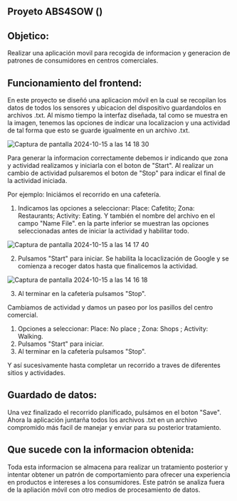## Proyeto ABS4SOW ()
## Objetico:
Realizar una aplicación movil para recogida de informacion y generacion de patrones de consumidores en centros comerciales.

## Funcionamiento del frontend:
En este proyecto se diseñó una aplicacion móvil en la cual se recopilan los datos de todos los sensores y ubicacion del dispositivo guardandolos en archivos .txt. Al mismo tiempo la interfaz diseñada, tal como se muestra en la imagen, tenemos las opciones de indicar una localizacion y una actividad de tal forma que esto se guarde igualmente en un archivo .txt.

![Captura de pantalla 2024-10-15 a las 14 18 30](https://github.com/user-attachments/assets/f3a4c080-3d48-47d6-8f6a-4b814e2380d9)


Para generar la informacion correctamente debemos ir indicando que zona y actividad realizamos y iniciarla con el boton de "Start". Al realizar un cambio de actividad pulsaremos el boton de "Stop" para indicar el final de la actividad iniciada.

Por ejemplo:
Iniciámos el recorrido en una cafetería.
1. Indicamos las opciones a seleccionar: Place: Cafetito; Zona: Restaurants; Activity: Eating. Y también el nombre del archivo en el campo "Name File". en la parte inferior se muestran las opciones seleccionadas antes de iniciar la actividad y habilitar todo.

![Captura de pantalla 2024-10-15 a las 14 17 40](https://github.com/user-attachments/assets/d9b42f75-d0dc-441e-9301-b1ac661278be)


2. Pulsamos "Start" para iniciar. Se habilita la locaclización de Google y se comienza a recoger datos hasta que finalicemos la actividad.
   
![Captura de pantalla 2024-10-15 a las 14 16 18](https://github.com/user-attachments/assets/e798e706-a6db-4362-ae2d-714b4c0949ec)

3. Al terminar en la cafetería pulsamos "Stop".


Cambiamos de actividad y damos un paseo por los pasillos del centro comercial.
1. Opciones a seleccionar: Place: No place ; Zona: Shops ; Activity: Walking.
2. Pulsamos "Start" para iniciar.
3. Al terminar en la cafetería pulsamos "Stop".

Y así sucesivamente hasta completar un recorrido a traves de diferentes sitios y actividades.

## Guardado de datos:
Una vez finalizado el recorrido planificado, pulsámos en el boton "Save". Ahora la aplicación juntarña todos los archivos .txt en un archivo compromido más facil de manejar y enviar para su posterior tratamiento.

## Que sucede con la informacion obtenida:
Toda esta informacion se almacena para realizar un tratamiento posterior y intentar obtener un patrón de comportamiento para ofrecer una experiencia en productos e intereses a los consumidores. Este patrón se analiza fuera de la apliación móvil con otro medios de procesamiento de datos. 
